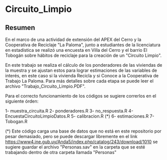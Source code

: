 # Circuito_Limpio

## Resumen

En el marco de una actividad de extensión del APEX del Cerro y la Cooperativa de Reciclaje "La Paloma", junto a estudiantes de la licenciatura en estadística se realizó una encuesta en Villa del Cerro y el barrio El Tobogán sobre hábitos de reciclaje para la creación de un "Circuito Limpio".

En este trabajo se realiza el cálculo de los ponderadores de las viviendas de la muestra y se ajustan estos para lograr estimaciones de las variables de interés, en este caso si la vivienda Recicla y si Conoce a la Cooperativa de Trabajo La Paloma. Para más detalles sobre cada etapa se puede leer el archivo "Trabajo_Circuito_Limpio.PDF".

Para el correcto funcionamiento de los códigos se sugiere correrlos en el siguiente órden:

1- muestra_circuita.R
2- ponderadores.R
3- no_respuesta.R
4- EncuestaCircuitoLimpioDatos.R
5- calibracion.R (*)
6- estimaciones.R
7- Tobogan.R

(*) Este código  carga una base de datos que no está en este repositorio por pesar demasiado, pero se puede descargar libremente en el link https://www4.ine.gub.uy/Anda5/index.php/catalog/243/download/1010 se sugiere guardar el archivo "Personas.sav" en la carpeta que se esté trabajando dentro de otra carpeta llamada "Personas"
